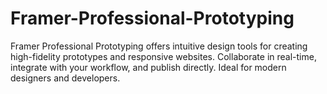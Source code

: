 # Framer-Professional-Prototyping
Framer Professional Prototyping offers intuitive design tools for creating high-fidelity prototypes and responsive websites. Collaborate in real-time, integrate with your workflow, and publish directly. Ideal for modern designers and developers.
